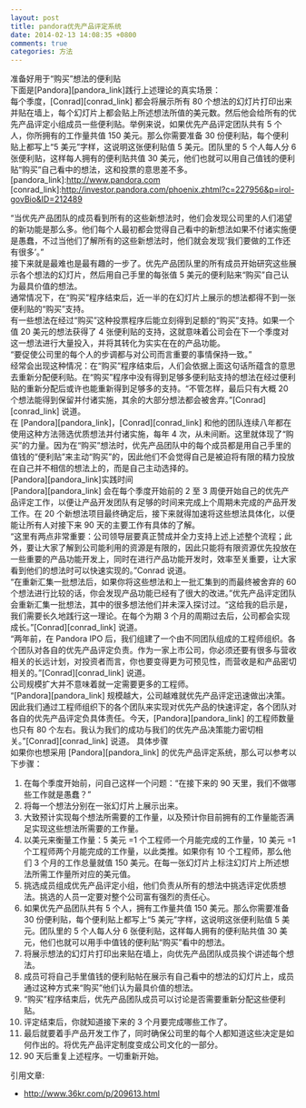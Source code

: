 ```yaml
---
layout: post
title: pandora优先产品评定系统
date: 2014-02-13 14:08:35 +0800
comments: true
categories: 方法 
---
```

准备好用于“购买”想法的便利贴  
下面是[Pandora][pandora_link]践行上述理论的真实场景：  
每个季度，[Conrad][conrad_link] 都会将展示所有 80 个想法的幻灯片打印出来并贴在墙上，每个幻灯片上都会贴上所述想法所值的美元数。然后他会给所有的优先产品评定小组成员一些便利贴。举例来说，如果优先产品评定团队共有 5 个人，你所拥有的工作量共值 150 美元。那么你需要准备 30 份便利贴，每个便利贴上都写上“5 美元”字样，这说明这张便利贴值 5 美元。团队里的 5 个人每人分 6 张便利贴，这样每人拥有的便利贴共值 30 美元，他们也就可以用自己值钱的便利贴“购买”自己看中的想法，这和投票的意思差不多。  
[pandora_link]:http://www.pandora.com
[conrad_link]:http://investor.pandora.com/phoenix.zhtml?c=227956&p=irol-govBio&ID=212489
<!--more-->
“当优先产品团队的成员看到所有的这些新想法时，他们会发现公司里的人们渴望的新功能是那么多。他们每个人最初都会觉得自己看中的新想法如果不付诸实施便是愚蠢，不过当他们了解所有的这些新想法时，他们就会发现‘我们要做的工作还有很多’。”  
接下来就是最难也是最有趣的一步了。优先产品团队里的所有成员开始研究这些展示各个想法的幻灯片，然后用自己手里的每张值 5 美元的便利贴来“购买”自己认为最具价值的想法。  
通常情况下，在“购买”程序结束后，近一半的在幻灯片上展示的想法都得不到一张便利贴的“购买”支持。  
有一些想法在经过“购买”这种投票程序后能立刻得到足额的“购买”支持。如果一个值 20 美元的想法获得了 4 张便利贴的支持，这就意味着公司会在下一个季度对这一想法进行大量投入，并将其转化为实实在在的产品功能。  
“要促使公司里的每个人的步调都与对公司而言重要的事情保持一致。”  
经常会出现这种情况：在“购买”程序结束后，人们会依据上面这句话所蕴含的意思去重新分配便利贴。在“购买”程序中没有得到足够多便利贴支持的想法在经过便利贴的重新分配后或许也能重新得到足够多的支持。“不管怎样，最后只有大概 20 个想法能得到保留并付诸实施，其余的大部分想法都会被舍弃。”[Conrad][conrad_link] 说道。  
在 [Pandora][pandora_link]，[Conrad][conrad_link] 和他的团队连续八年都在使用这种方法筛选优质想法并付诸实施，每年 4 次，从未间断。这里就体现了“购买”的力量。因为在“购买”想法时，优先产品团队中的每个成员都是用自己手里的值钱的“便利贴”来主动“购买”的，因此他们不会觉得自己是被迫将有限的精力投放在自己并不相信的想法上的，而是自己主动选择的。  
[Pandora][pandora_link]实践时间  
[Pandora][pandora_link] 会在每个季度开始前的 2 至 3 周便开始自己的优先产品评定工作，以便让产品开发团队有足够的时间来完成上个周期未完成的产品开发工作。在 20 个新想法项目最终确定后，接下来就得加速将这些想法具体化，以便能让所有人对接下来 90 天的主要工作有具体的了解。  
“这里有两点非常重要：公司领导层要真正赞成并全力支持上述上述整个流程；此外，要让大家了解到公司能利用的资源是有限的，因此只能将有限资源优先投放在一些重要的产品功能开发上，同时在进行产品功能开发时，效率至关重要，让大家看到他们的想法时可以快速实现的。”Conrad 说道。  
“在重新汇集一批想法后，如果你将这些想法和上一批汇集到的而最终被舍弃的 60 个想法进行比较的话，你会发现产品功能已经有了很大的改进。”优先产品评定团队会重新汇集一批想法，其中的很多想法他们并未深入探讨过。“这给我的启示是，我们需要长久地践行这一理论。在每个为期 3 个月的周期过去后，公司都会实现成长。”[Conrad][conrad_link] 说道。  
“两年前，在 Pandora IPO 后，我们组建了一个由不同团队组成的工程师组织。各个团队对各自的优先产品评定负责。作为一家上市公司，你必须还要有很多与营收相关的长远计划，对投资者而言，你也要变得更为可预见性，而营收是和产品密切相关的。”[Conrad][conrad_link] 说道。  
公司规模扩大并不意味着就一定需要更多的工程师。  
“[Pandora][pandora_link] 规模越大，公司越难就优先产品评定迅速做出决策。因此我们通过工程师组织下的各个团队来实现对优先产品的快速评定，各个团队对各自的优先产品评定负具体责任。今天，[Pandora][pandora_link] 的工程师数量也只有 80 个左右。我认为我们的成功与我们的优先产品决策能力密切相关。”[Conrad][conrad_link] 说道。
具体步骤  
如果你也想采用 [Pandora][pandora_link] 的优先产品评定系统，那么可以参考以下步骤：  
1. 在每个季度开始前，问自己这样一个问题：“在接下来的 90 天里，我们不做哪些工作就是愚蠢？”  
2. 将每一个想法分别在一张幻灯片上展示出来。  
3. 大致预计实现每个想法所需要的工作量，以及预计你目前拥有的工作量能否满足实现这些想法所需要的工作量。  
4. 以美元来衡量工作量：5 美元 =1 个工程师一个月能完成的工作量，10 美元 =1 个工程师两个月能完成的工作量，以此类推。如果你有 10 个工程师，那么他们 3 个月的工作总量就值 150 美元。在每一张幻灯片上标注幻灯片上所述想法所需工作量所对应的美元值。  
5. 挑选成员组成优先产品评定小组，他们负责从所有的想法中挑选评定优质想法。挑选的人员一定要对整个公司富有强烈的责任心。  
6. 如果优先产品团队共有 5 个人，拥有工作量共值 150 美元。那么你需要准备 30 份便利贴，每个便利贴上都写上“5 美元”字样，这说明这张便利贴值 5 美元。团队里的 5 个人每人分 6 张便利贴，这样每人拥有的便利贴共值 30 美元，他们也就可以用手中值钱的便利贴“购买”看中的想法。  
7. 将展示想法的幻灯片打印出来贴在墙上，向优先产品团队成员挨个讲述每个想法。  
8. 成员可将自己手里值钱的便利贴帖在展示有自己看中的想法的幻灯片上，成员通过这种方式来“购买”他们认为最具价值的想法。  
9. “购买”程序结束后，优先产品团队成员可以讨论是否需要重新分配这些便利贴。  
10. 评定结束后，你就知道接下来的 3 个月要完成哪些工作了。  
11. 最后就要着手产品开发工作了，同时确保公司里的每个人都知道这些决定是如何作出的。将优先产品评定制度变成公司文化的一部分。  
12. 90 天后重复上述程序。一切重新开始。  

引用文章: 

+ http://www.36kr.com/p/209613.html  
